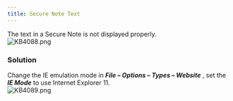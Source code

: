 ```yaml
---
title: Secure Note Text
---
```

The text in a Secure Note is not displayed properly.  
![KB4088.png](/img/en/kb/KB4088.png)
### Solution
Change the IE emulation mode in ***File – Options – Types – Website*** , set the ***IE Mode*** to use Internet Explorer 11.  
![KB4089.png](/img/en/kb/KB4089.png)

